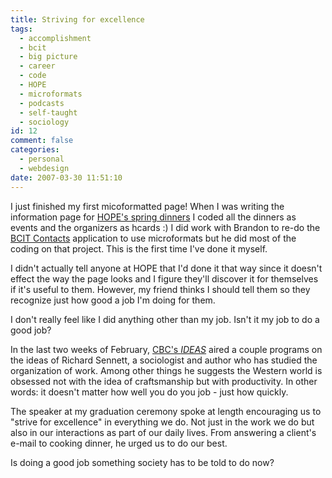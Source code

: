 ```yaml
---
title: Striving for excellence
tags:
  - accomplishment
  - bcit
  - big picture
  - career
  - code
  - HOPE
  - microformats
  - podcasts
  - self-taught
  - sociology
id: 12
comment: false
categories:
  - personal
  - webdesign
date: 2007-03-30 11:51:10
---
```


I just finished my first micoformatted page!  When I was writing the information page for [HOPE's spring dinners](http://hope-international.com/fundraising/07_springdinners.html) I coded all the dinners as events and the organizers as hcards :)  I did work with Brandon to re-do the [BCIT Contacts](http://www.bcit.ca/contacts) application to use microformats but he did most of the coding on that project.  This is the first time I've done it myself.

I didn't actually tell anyone at HOPE that I'd done it that way since it doesn't effect the way the page looks and I figure they'll discover it for themselves if it's useful to them.  However, my friend thinks I should tell them so they recognize just how good a job I'm doing for them.

I don't really feel like I did anything other than my job.  Isn't it my job to do a good job?

In the last two weeks of February, [CBC's _IDEAS_](http://www.cbc.ca/ideas/) aired a couple programs on the ideas of Richard Sennett, a sociologist and author who has studied the organization of work.  Among other things he suggests the Western world is obsessed not with the idea of craftsmanship but with productivity.  In other words: it doesn't matter how well you do you job - just how quickly.

The speaker at my graduation ceremony spoke at length encouraging us to "<quote>strive for excellence</quote>" in everything we do.  Not just in the work we do but also in our interactions as part of our daily lives.  From answering a client's e-mail to cooking dinner, he urged us to do our best.

Is doing a good job something society has to be told to do now?